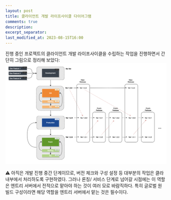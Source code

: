 ```yaml
---
layout: post
title: 클라이언트 개발 라이프사이클 다이어그램
comments: true
description: 
excerpt_separator:
last_modified_at: 2023-08-15T16:00
---
```

진행 중인 프로젝트의 클라이언트 개발 라이프사이클을 수립하는 작업을 진행하면서 간단히 그림으로 정리해 보았다:
![Untitled](/assets/img/blog/dev-lifecycle-diagram/lifecycle-diagram.png)

<aside>
⚠️ 아직은 개발 진행 중간 단계이므로, 버전 체크와 구성 설정 등 대부분의 작업은 클라 내부에서 처리하도록 구현하였다. 그러나 론칭/ 서비스 단계로 넘어갈 시점에는 이 역할은 엔트리 서버에서 전적으로 맡아야 하는 것이 여러 모로 바람직하다. 특히 글로벌 원 빌드 구성이라면 해당 역할을 엔트리 서버에서 맡는 것은 필수이다.
</aside>
